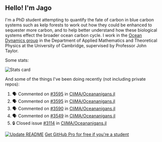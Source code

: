 ## Hello! I'm Jago

I'm a PhD student attempting to quantify the fate of carbon in blue carbon systems such as kelp forests to work out how they could be enhanced to sequester more carbon, and to help better understand how these biological systems effect the broader ocean carbon cycle. I work in the <a href="https://www.damtp.cam.ac.uk/user/jrt51/" class="emph">Ocean Dynamics group</a> in the Department of Applied Mathematics and Theoretical Physics at the University of Cambridge, supervised by Professor John Taylor.

Some stats:
<!--
![](https://raw.githubusercontent.com/jagoosw/jagoosw/main/profile-summary-card-output/nord_dark/0-profile-details.svg)
![](https://raw.githubusercontent.com/jagoosw/jagoosw/main/profile-summary-card-output/nord_dark/3-stats.svg)
![](https://raw.githubusercontent.com/jagoosw/jagoosw/main/profile-summary-card-output/nord_dark/4-productive-time.svg)
-->
![Stats card](https://github-readme-stats.vercel.app/api?username=jagoosw&count_private=true&show_icons=true&theme=transparent&hide_title=true&rank_icon=percentile&show=reviews)

And some of the things I've been doing recently (not including private repos):
<!--START_SECTION:activity-->
1. 🗣 Commented on [#3595](https://github.com/CliMA/Oceananigans.jl/pull/3595#issuecomment-2105930810) in [CliMA/Oceananigans.jl](https://github.com/CliMA/Oceananigans.jl)
2. 🗣 Commented on [#3595](https://github.com/CliMA/Oceananigans.jl/pull/3595#issuecomment-2104756441) in [CliMA/Oceananigans.jl](https://github.com/CliMA/Oceananigans.jl)
3. 🗣 Commented on [#3590](https://github.com/CliMA/Oceananigans.jl/pull/3590#issuecomment-2100229281) in [CliMA/Oceananigans.jl](https://github.com/CliMA/Oceananigans.jl)
4. 🗣 Commented on [#3549](https://github.com/CliMA/Oceananigans.jl/pull/3549#issuecomment-2085246881) in [CliMA/Oceananigans.jl](https://github.com/CliMA/Oceananigans.jl)
5. 🔒 Closed issue [#3114](https://github.com/CliMA/Oceananigans.jl/issues/3114) in [CliMA/Oceananigans.jl](https://github.com/CliMA/Oceananigans.jl)
<!--END_SECTION:activity-->


[![Update README](https://github.com/jagoosw/jagoosw/actions/workflows/update-readme.yml/badge.svg)](https://github.com/jagoosw/jagoosw/actions/workflows/update-readme.yml)
[Get GitHub Pro for free if you're a student](https://education.github.com/pack)

